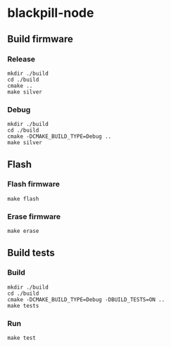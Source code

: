 # blackpill-node
## Build firmware
### Release ###
```
mkdir ./build
cd ./build
cmake ..
make silver
```
### Debug ###
```
mkdir ./build
cd ./build
cmake -DCMAKE_BUILD_TYPE=Debug ..
make silver
```
## Flash
### Flash firmware ###
```
make flash
```
### Erase firmware ###
```
make erase
```
## Build tests
### Build ###
```
mkdir ./build
cd ./build
cmake -DCMAKE_BUILD_TYPE=Debug -DBUILD_TESTS=ON ..
make tests
```
### Run ###
```
make test
```
